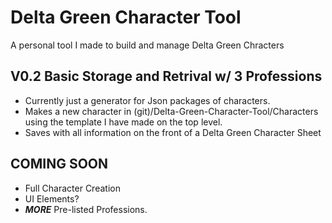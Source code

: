 # Delta Green Character Tool
A personal tool I made to build and manage Delta Green Chracters

## V0.2 Basic Storage and Retrival w/ 3 Professions
- Currently just a generator for Json packages of characters.
- Makes a new character in (git)/Delta-Green-Character-Tool/Characters using the template I have made on the top level.
- Saves with all information on the front of a Delta Green Character Sheet

## COMING SOON
- Full Character Creation
- UI Elements?
- ***MORE*** Pre-listed Professions.



